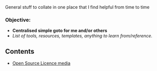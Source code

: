 General stuff to collate in one place that I find helpful from time to time

### Objective:
* **Centralised simple goto for me and/or others**
* *List of tools, resources, templates, anything to learn from/reference.*

## Contents

* [Open Source Licence media](https://github.com/McH813/general001/blob/master/opensource-foss-alternatives/media.md)
